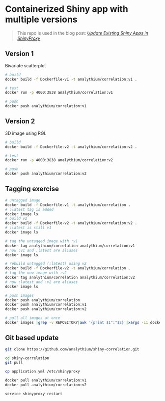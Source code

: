 # Containerized Shiny app with multiple versions

> This repo is used in the blog post: [_Update Existing Shiny Apps in ShinyProxy_](https://hosting.analythium.io/update-existing-shiny-apps-in-shinyproxy/?utm_source=gh&utm_medium=web&utm_campaign=evergreen)

## Version 1

Bivariate scatterplot

```bash
# build
docker build -f Dockerfile-v1 -t analythium/correlation:v1 .

# test
docker run -p 4000:3838 analythium/correlation:v1

# push
docker push analythium/correlation:v1
```

## Version 2

3D image using RGL

```bash
# build
docker build -f Dockerfile-v2 -t analythium/correlation:v2 .

# test
docker run -p 4000:3838 analythium/correlation:v2

# push
docker push analythium/correlation:v2
```

## Tagging exercise

```bash
# untagged image
docker build -f Dockerfile-v1 -t analythium/correlation .
# :latest tag is added
docker image ls
# build v2
docker build -f Dockerfile-v2 -t analythium/correlation:v2 .
# :latest is still v1
docker image ls

# tag the untagged image with :v1
docker tag analythium/correlation analythium/correlation:v1
# now :v1 and :latest are aliases
docker image ls

# rebuild untagged (:latest) using v2
docker build -f Dockerfile-v2 -t analythium/correlation .
# tag the new image with :v2
docker tag analythium/correlation analythium/correlation:v2
# now :latest and :v2 are aliases
docker image ls

# push images
docker push analythium/correlation
docker push analythium/correlation:v1
docker push analythium/correlation:v2

# pull all images at once
docker images |grep -v REPOSITORY|awk '{print $1":"$2}'|xargs -L1 docker pull
```

## Git based update

```bash
git clone https://github.com/analythium/shiny-correlation.git

cd shiny-correlation
git pull

cp application.yml /etc/shinyproxy

docker pull analythium/correlation:v1
docker pull analythium/correlation:v2

service shinyproxy restart
```
